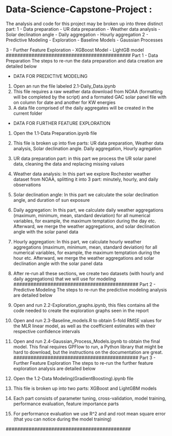 # Data-Science-Capstone-Project : 


The analysis and code for this project may be broken up into three distinct part:
1 - Data preparation
	- UR data preparation
	- Weather data analysis
	- Solar declination angle
	- Daily aggregation
	- Hourly aggregation
2 - Predictive Modeling
	- Exploration
	- Baseline Models
	- Gaussian Processes

3 - Further Feature Exploration
	- XGBoost Model
	- LightGB model
############################################
Part 1 - Data Preparation
The steps to re-run the data preparation and data creation are detailed below

- DATA FOR PREDICTIVE MODELING
1) Open an run the file labeled 2.1-Daily_Data.ipynb
2) This file requires a raw weather data download from NOAA (formatting will be completed by the script) and a formated GAC solar panel file with on column for date and another for KW energies 
3) A data file comprised of the daily aggregates will be created in the current folder

- DATA FOR FURTHER FEATURE EXPLORATION
1) Open the 1.1-Data Preparation.ipynb file
2) This file is broken up into five parts: UR data preparation, Weather data analysis, Solar declination angle. Daily aggregation, Hourly agregation
3) UR data preparation part: in this part we process the UR solar panel data, cleaning the data and replacing missing values
4) Weather data analysis: In this part we explore Rochester weather dataset from NOAA, splitting it into 3 part: minutely, hourly, and daily observations 
5) Solar declination angle: In this part we calculate the solar declination angle, and duration of sun exposure 
6) Daily aggregation: In this part, we calculate daily weather aggregations (maximum, minimum, mean, standard deviation) for all numerical variables, for example, the maximum temptation during the day etc. Afterward, we merge the weather aggregations, and solar declination angle with the solar panel data
7) Hourly aggregation: In this part, we calculate hourly weather aggregations (maximum, minimum, mean, standard deviation) for all numerical variables, for example, the maximum temptation during the hour etc. Afterward, we merge the weather aggregations and solar declination angle with the solar panel data
8) After re-run all these sections, we create two datasets (with hourly and daily aggregations) that we will use for modeling
############################################
Part 2 - Predictive Modeling
The steps to re-run the predictive modeling analysis are detailed below

1) Open and run 2.2-Exploration_graphs.ipynb, this files contains all the code needed to create the exploration graphs seen in the report
2) Open and run 2.3-Baseline_models.R to obtain 5-fold RMSE values for the MLR linear model, as well as the coefficient estimates with their respective confidence intervals
3) Open and run 2.4-Gaussian_Process_Models.ipynb to obtain the final model. This final requires GPFlow to run, a Python library that might be hard to download, but the instructions on the documentation are great.
############################################
Part 3 - Further Feature Exploration
The steps to re-run the further feature exploration analysis are detailed below

1) Open the 1.2-Data Modeling(GradientBoosting).ipynb file
2) This file is broken up into two parts: XGBoost and LightGBM models
3) Each part consists of parameter tuning, cross-validation, model training, performance evaluation, feature importance parts
4) For performance evaluation we use R^2 and and root mean square error (that you can notice during the model training)

############################################
